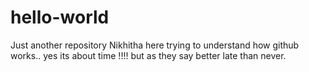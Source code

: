 # hello-world
Just another repository
Nikhitha here trying to understand how github works..
yes its about time !!!! but as they say better late than never.
